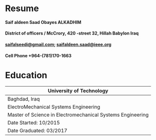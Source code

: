 # Resume 
#### Saif aldeen Saad Obayes ALKADHIM
#### District of officers / McCrory, 420 -street 32, Hillah Babylon Iraq
#### saifalseedi@gmail.com; saifaldeen.saad@ieee.org 
#### Cell Phone +964-(781)170-1663

# Education
| University of Technology |
| ------------- | 
| Baghdad, Iraq |
| ElectroMechanical Systems Engineering |
| Master of Science in Electromechanical Systems Engineering |
| Date Started:  10/2015 |
| Date Graduated:  03/2017 |
